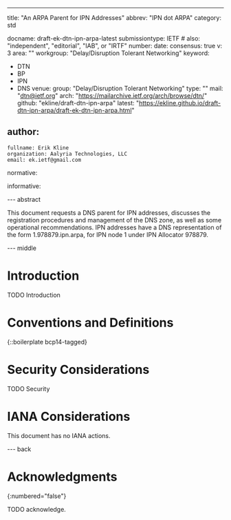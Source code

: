 ---
title: "An ARPA Parent for IPN Addresses"
abbrev: "IPN dot ARPA"
category: std

docname: draft-ek-dtn-ipn-arpa-latest
submissiontype: IETF  # also: "independent", "editorial", "IAB", or "IRTF"
number:
date:
consensus: true
v: 3
area: ""
workgroup: "Delay/Disruption Tolerant Networking"
keyword:
 - DTN
 - BP
 - IPN
 - DNS
venue:
  group: "Delay/Disruption Tolerant Networking"
  type: ""
  mail: "dtn@ietf.org"
  arch: "https://mailarchive.ietf.org/arch/browse/dtn/"
  github: "ekline/draft-dtn-ipn-arpa"
  latest: "https://ekline.github.io/draft-dtn-ipn-arpa/draft-ek-dtn-ipn-arpa.html"

author:
 -
    fullname: Erik Kline
    organization: Aalyria Technologies, LLC
    email: ek.ietf@gmail.com

normative:

informative:


--- abstract

This document requests a DNS parent for IPN addresses, discusses
the registration procedures and management of the DNS zone, as
well as some operational recommendations.  IPN addresses have a
DNS representation of the form 1.978879.ipn.arpa, for IPN node 1
under IPN Allocator 978879.

--- middle

# Introduction

TODO Introduction


# Conventions and Definitions

{::boilerplate bcp14-tagged}


# Security Considerations

TODO Security


# IANA Considerations

This document has no IANA actions.


--- back

# Acknowledgments
{:numbered="false"}

TODO acknowledge.
